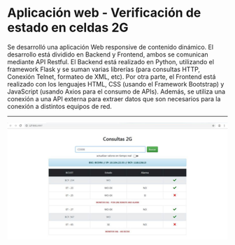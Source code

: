# Aplicación web - Verificación de estado en celdas 2G  

Se desarrolló una aplicación Web responsive de contenido dinámico. El desarrollo está dividido en Backend y Frontend, ambos se comunican mediante API Restful. El Backend está realizado en Python, utilizando el framework Flask y se suman varias librerías (para consultas HTTP, Conexión Telnet, formateo de XML, etc). Por otra parte, el Frontend está realizado con los lenguajes HTML, CSS (usando el Framework Bootstrap) y JavaScript (usando Axios para el consumo de APIs). Además, se utiliza una conexión a una API externa para extraer datos que son necesarios para la conexión a distintos equipos de red.

--------------------------

![Image-App](https://raw.githubusercontent.com/ljnazar/App_2G/main/img-app.jpg)
